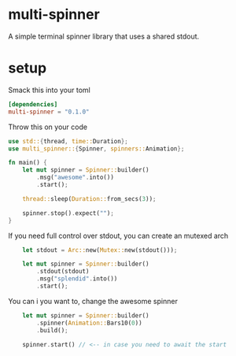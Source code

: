 # multi-spinner

A simple terminal spinner library that uses a shared stdout. 

# setup

Smack this into your toml


```toml
[dependencies]
multi-spinner = "0.1.0"
```

Throw this on your code 


```rust
use std::{thread, time::Duration};
use multi_spinner::{Spinner, spinners::Animation};

fn main() {
    let mut spinner = Spinner::builder()
        .msg("awesome".into())
        .start();

    thread::sleep(Duration::from_secs(3));

    spinner.stop().expect("");
}
```

If you need full control over stdout, you can create an mutexed arch


```rust
    let stdout = Arc::new(Mutex::new(stdout()));

    let mut spinner = Spinner::builder()
        .stdout(stdout)
        .msg("splendid".into())
        .start();
```

You can i you want to, change the awesome spinner

```rust
    let mut spinner = Spinner::builder()
        .spinner(Animation::Bars10(0))
        .build();

    spinner.start() // <-- in case you need to await the start
```

